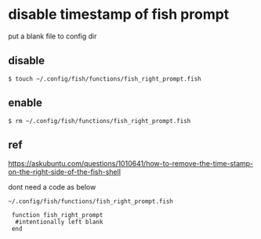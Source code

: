 
# disable timestamp of fish prompt


put a blank file to config dir


disable
--
```console
$ touch ~/.config/fish/functions/fish_right_prompt.fish
```

enable
--

```console
$ rm ~/.config/fish/functions/fish_right_prompt.fish
```


ref
--

https://askubuntu.com/questions/1010641/how-to-remove-the-time-stamp-on-the-right-side-of-the-fish-shell


dont need a code as below

`~/.config/fish/functions/fish_right_prompt.fish`
```fish
 function fish_right_prompt
  #intentionally left blank
 end
 ```


